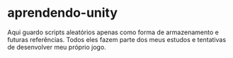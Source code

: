 # aprendendo-unity
Aqui guardo scripts aleatórios apenas como forma de armazenamento e futuras referências. Todos eles fazem parte dos meus estudos e tentativas de desenvolver meu próprio jogo.
